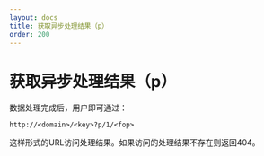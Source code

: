 ```yaml
---
layout: docs
title: 获取异步处理结果（p）
order: 200
---
```


<a name="pfop-download"></a>
# 获取异步处理结果（p）

数据处理完成后，用户即可通过：

```
http://<domain>/<key>?p/1/<fop>
```

这样形式的URL访问处理结果。如果访问的处理结果不存在则返回404。  
